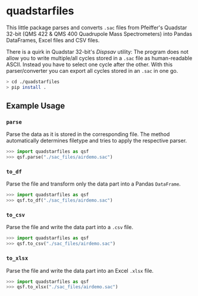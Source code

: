 # quadstarfiles

This little package parses and converts `.sac` files from Pfeiffer's Quadstar 32-bit (QMS 422 & QMS 400 Quadrupole Mass Spectrometers) into Pandas DataFrames, Excel files and CSV files.

There is a quirk in Quadstar 32-bit's *Dispsav* utility: The program does not allow you to write multiple/all cycles stored in a `.sac` file as human-readable ASCII. Instead you have to select one cycle after the other. With this parser/converter you can export all cycles stored in an `.sac` in one go.

```bash
> cd ./quadstarfiles
> pip install .
```

## Example Usage

### `parse`

Parse the data as it is stored in the corresponding file. The method automatically determines filetype and tries to apply the respective parser.

```python
>>> import quadstarfiles as qsf
>>> qsf.parse("./sac_files/airdemo.sac")
```


### `to_df`

Parse the file and transform only the data part into a Pandas `DataFrame`. 

```python
>>> import quadstarfiles as qsf
>>> qsf.to_df("./sac_files/airdemo.sac")
```


### `to_csv`

Parse the file and write the data part into a `.csv` file.

```python
>>> import quadstarfiles as qsf
>>> qsf.to_csv("./sac_files/airdemo.sac")
```


### `to_xlsx`

Parse the file and write the data part into an Excel `.xlsx` file.

```python
>>> import quadstarfiles as qsf
>>> qsf.to_xlsx("./sac_files/airdemo.sac")
```
